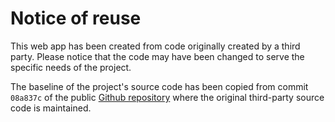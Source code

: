 # Notice of reuse

This web app has been created from code originally created by a third party. Please notice that the code may have been
changed to serve the specific needs of the project.

The baseline of the project's source code has been copied from commit `08a837c` of the public [Github repository](https://github.com/jb55/node-bitcoin.git)
where the original third-party source code is maintained.